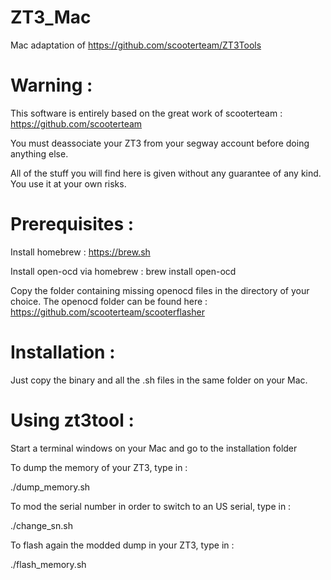 # ZT3_Mac
Mac adaptation of https://github.com/scooterteam/ZT3Tools

# Warning :
This software is entirely based on the great work of scooterteam : 
https://github.com/scooterteam

You must deassociate your ZT3 from your segway account before doing anything else.

All of the stuff you will find here is given without any guarantee of any kind. You use it at your own risks.

# Prerequisites :
Install homebrew : https://brew.sh

Install open-ocd via homebrew : brew install open-ocd

Copy the folder containing missing openocd files in the directory of your choice.
The openocd folder can be found here : https://github.com/scooterteam/scooterflasher

# Installation :
Just copy the binary and all the .sh files in the same folder on your Mac.

# Using zt3tool :
Start a terminal windows on your Mac and go to the installation folder

To dump the memory of your ZT3, type in : 

./dump_memory.sh

To mod the serial number in order to switch to an US serial, type in :

./change_sn.sh

To flash again the modded dump in your ZT3, type in :

./flash_memory.sh
